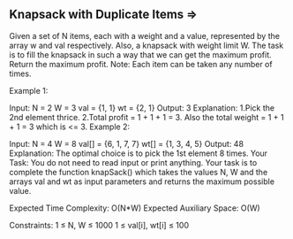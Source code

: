 Knapsack with Duplicate Items =>
------------------------------

Given a set of N items, each with a weight and a value, represented by the array w and val respectively. Also, a knapsack with weight limit W.
The task is to fill the knapsack in such a way that we can get the maximum profit. Return the maximum profit.
Note: Each item can be taken any number of times.

Example 1:

Input: 
N = 2
W = 3
val = {1, 1}
wt = {2, 1}
Output: 
3
Explanation: 
1.Pick the 2nd element thrice.
2.Total profit = 1 + 1 + 1 = 3. Also the total weight = 1 + 1 + 1  = 3 which is <= 3.
Example 2:

Input: 
N = 4
W = 8
val[] = {6, 1, 7, 7}
wt[] = {1, 3, 4, 5}
Output: 
48
Explanation: 
The optimal choice is to pick the 1st element 8 times.
Your Task:
You do not need to read input or print anything. Your task is to complete the function knapSack() which takes the values N, W and the arrays val and wt as input parameters and returns the maximum possible value.

Expected Time Complexity: O(N*W)
Expected Auxiliary Space: O(W)

Constraints:
1 ≤ N, W ≤ 1000
1 ≤ val[i], wt[i] ≤ 100

